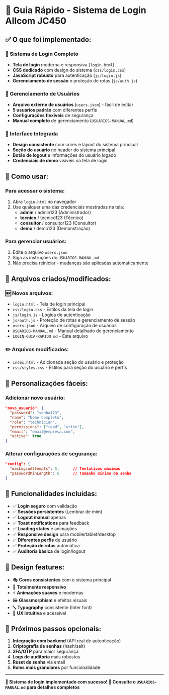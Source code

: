 # 🚀 Guia Rápido - Sistema de Login Allcom JC450

## ✅ O que foi implementado:

### 🔐 Sistema de Login Completo
- **Tela de login** moderna e responsiva (`login.html`)
- **CSS dedicado** com design do sistema (`css/login.css`) 
- **JavaScript robusto** para autenticação (`js/login.js`)
- **Gerenciamento de sessão** e proteção de rotas (`js/auth.js`)

### 👥 Gerenciamento de Usuários
- **Arquivo externo de usuários** (`users.json`) - fácil de editar
- **5 usuários padrão** com diferentes perfis
- **Configurações flexíveis** de segurança
- **Manual completo** de gerenciamento (`USUARIOS-MANUAL.md`)

### 🎨 Interface Integrada
- **Design consistente** com cores e layout do sistema principal
- **Seção do usuário** no header do sistema principal
- **Botão de logout** e informações do usuário logado
- **Credenciais de demo** visíveis na tela de login

## 🎯 Como usar:

### Para acessar o sistema:
1. Abra `login.html` no navegador
2. Use qualquer uma das credenciais mostradas na tela:
   - **admin** / admin123 (Administrador)
   - **tecnico** / tecnico123 (Técnico)
   - **consultor** / consultor123 (Consultor)
   - **demo** / demo123 (Demonstração)

### Para gerenciar usuários:
1. Edite o arquivo `users.json`
2. Siga as instruções do `USUARIOS-MANUAL.md`
3. Não precisa reiniciar - mudanças são aplicadas automaticamente

## 📁 Arquivos criados/modificados:

### 🆕 Novos arquivos:
- `login.html` - Tela de login principal
- `css/login.css` - Estilos da tela de login
- `js/login.js` - Lógica de autenticação
- `js/auth.js` - Proteção de rotas e gerenciamento de sessão
- `users.json` - Arquivo de configuração de usuários
- `USUARIOS-MANUAL.md` - Manual detalhado de gerenciamento
- `LOGIN-GUIA-RAPIDO.md` - Este arquivo

### ✏️ Arquivos modificados:
- `index.html` - Adicionada seção do usuário e proteção
- `css/styles.css` - Estilos para seção do usuário e perfis

## 🔧 Personalizações fáceis:

### Adicionar novo usuário:
```json
"novo_usuario": {
  "password": "senha123",
  "name": "Nome Completo",
  "role": "technician",
  "permissions": ["read", "write"],
  "email": "email@empresa.com",
  "active": true
}
```

### Alterar configurações de segurança:
```json
"config": {
  "maxLoginAttempts": 5,      // Tentativas máximas
  "passwordMinLength": 6      // Tamanho mínimo da senha
}
```

## 🌟 Funcionalidades incluídas:

- ✅ **Login seguro** com validação
- ✅ **Sessões persistentes** (Lembrar de mim)
- ✅ **Logout manual** apenas
- ✅ **Toast notifications** para feedback
- ✅ **Loading states** e animações
- ✅ **Responsive design** para mobile/tablet/desktop
- ✅ **Diferentes perfis** de usuário
- ✅ **Proteção de rotas** automática
- ✅ **Auditoria básica** de login/logout

## 🎨 Design features:

- 🎭 **Cores consistentes** com o sistema principal
- 📱 **Totalmente responsivo** 
- ⚡ **Animações suaves** e modernas
- 🖼️ **Glassmorphism** e efeitos visuais
- 🔤 **Typography** consistente (Inter font)
- 🎯 **UX intuitiva** e acessível

## 🚀 Próximos passos opcionais:

1. **Integração com backend** (API real de autenticação)
2. **Criptografia de senhas** (hash/salt)
3. **2FA/OTP** para maior segurança
4. **Logs de auditoria** mais robustos
5. **Reset de senha** via email
6. **Roles mais granulares** por funcionalidade

---

**🎉 Sistema de login implementado com sucesso!**
**📖 Consulte o `USUARIOS-MANUAL.md` para detalhes completos**
